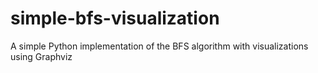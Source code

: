 # simple-bfs-visualization
A simple Python implementation of the BFS algorithm with visualizations using Graphviz
